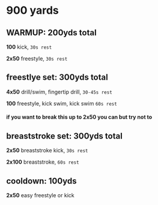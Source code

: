 # 900 yards
## WARMUP: 200yds total
**100** kick, `30s rest` <p>
**2x50** freestyle, `30s rest`
## freestlye set: 300yds total
**4x50** drill/swim, fingertip drill, `30-45s rest` <p>
**100** freestyle, kick swim, kick swim `60s rest` <p>
#### if you want to break this up to 2x50 you can but try not to
## breaststroke set: 300yds total
**2x50** breaststroke kick, `30s rest` <p>
**2x100** breaststroke, `60s rest` <p>
## cooldown: 100yds
**2x50** easy freestyle or kick





